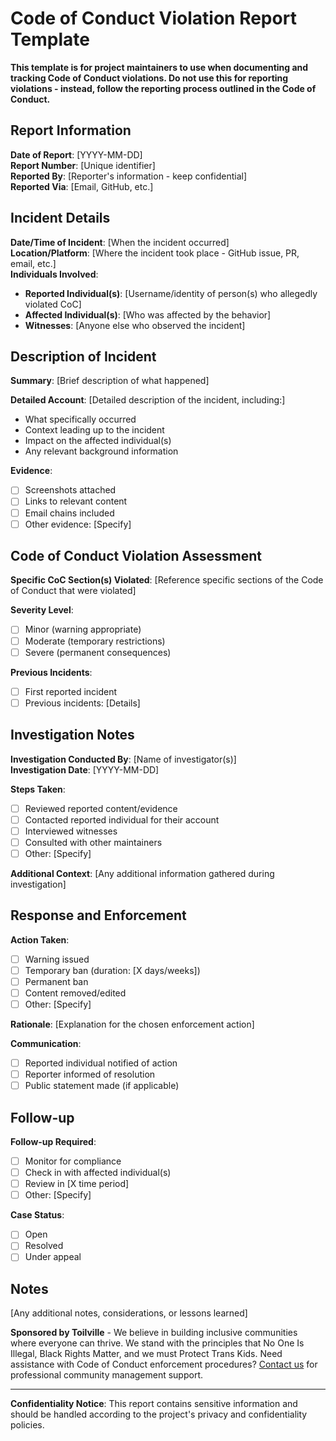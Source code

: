 # Code of Conduct Violation Report Template

**This template is for project maintainers to use when documenting and tracking
Code of Conduct violations. Do not use this for reporting violations - instead,
follow the reporting process outlined in the Code of Conduct.**

## Report Information

**Date of Report**: [YYYY-MM-DD]  
**Report Number**: [Unique identifier]  
**Reported By**: [Reporter's information - keep confidential]  
**Reported Via**: [Email, GitHub, etc.]

## Incident Details

**Date/Time of Incident**: [When the incident occurred]  
**Location/Platform**: [Where the incident took place - GitHub issue, PR,
email, etc.]  
**Individuals Involved**:

- **Reported Individual(s)**: [Username/identity of person(s) who allegedly
  violated CoC]
- **Affected Individual(s)**: [Who was affected by the behavior]
- **Witnesses**: [Anyone else who observed the incident]

## Description of Incident

**Summary**: [Brief description of what happened]

**Detailed Account**:
[Detailed description of the incident, including:]

- What specifically occurred
- Context leading up to the incident  
- Impact on the affected individual(s)
- Any relevant background information

**Evidence**:

- [ ] Screenshots attached
- [ ] Links to relevant content
- [ ] Email chains included
- [ ] Other evidence: [Specify]

## Code of Conduct Violation Assessment

**Specific CoC Section(s) Violated**:
[Reference specific sections of the Code of Conduct that were violated]

**Severity Level**:

- [ ] Minor (warning appropriate)
- [ ] Moderate (temporary restrictions)
- [ ] Severe (permanent consequences)

**Previous Incidents**:

- [ ] First reported incident
- [ ] Previous incidents: [Details]

## Investigation Notes

**Investigation Conducted By**: [Name of investigator(s)]  
**Investigation Date**: [YYYY-MM-DD]

**Steps Taken**:

- [ ] Reviewed reported content/evidence
- [ ] Contacted reported individual for their account
- [ ] Interviewed witnesses
- [ ] Consulted with other maintainers
- [ ] Other: [Specify]

**Additional Context**:
[Any additional information gathered during investigation]

## Response and Enforcement

**Action Taken**:

- [ ] Warning issued
- [ ] Temporary ban (duration: [X days/weeks])
- [ ] Permanent ban
- [ ] Content removed/edited
- [ ] Other: [Specify]

**Rationale**:
[Explanation for the chosen enforcement action]

**Communication**:

- [ ] Reported individual notified of action
- [ ] Reporter informed of resolution
- [ ] Public statement made (if applicable)

## Follow-up

**Follow-up Required**:

- [ ] Monitor for compliance
- [ ] Check in with affected individual(s)
- [ ] Review in [X time period]
- [ ] Other: [Specify]

**Case Status**:

- [ ] Open
- [ ] Resolved
- [ ] Under appeal

## Notes

[Any additional notes, considerations, or lessons learned]

**Sponsored by Toilville** - We believe in building inclusive communities where
everyone can thrive. We stand with the principles that No One Is Illegal,
Black Rights Matter, and we must Protect Trans Kids. Need assistance with Code
of Conduct enforcement procedures?
[Contact us](https://www.itstoilville.com/) for professional community
management support.

---

**Confidentiality Notice**: This report contains sensitive information and
should be handled according to the project's privacy and confidentiality
policies.
